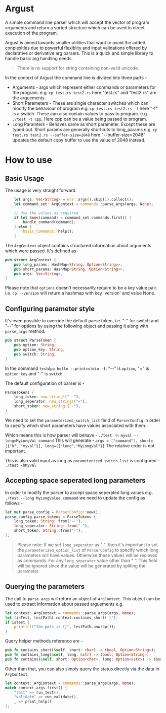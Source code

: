 # Argust
A simple command line parser which will accept the vector of program arguments and return a sorted structure which can be used to direct execution of the program.

Argust is aimed towards smaller utilities that want to avoid the added conplexities due to powerful flexiblity and input validations offered by declarative or derivative arg parsers. This is a quick and simple library to handle basic arg handling needs.

> There is no support for string containing non-valid unicode.

In the context of Argust the command line is divided into three parts - 
* Arguments - args which represent either commands or parameters for the program. e.g. `cp test.rs test2.rs` here "test.rs" and "test2.rs" are the arguements.
* Short Parameters - These are single character switches which can modify the behaviour of program e.g. `cp test.rs test2.rs -f` here "-f" is a switch. These can also contain values to pass to program. e.g. `./test -t cpp`, Here cpp can be a value being passed to program.
* Long Paramters - Behaves same as short parameter. Except these are typed out. Short params are generally shortcuts to long_params e.g. `cp test.rs test2.rs --buffer-size=2048` here "--buffer-size=2048" updates the default copy buffer to use the value of 2048 instead.

# How to use

## Basic Usage
The usage is very straight forward.
```rust
    let args: Vec<String> = env::args().skip(1).collect();
    let command_set: ArgContext = commands::parse_args(args, None);

    // Use the values as required
    if let Some(command) = command_set.commands.first() {
        handle_command(command);
    } else {
        basic_commands::help();
    }
```

The `ArgContext` object contains structured information about arguments which were passed. It's defined as-
```rust
pub struct ArgContext {
    pub long_params: HashMap<String, Option<String>>,
    pub short_params: HashMap<String, Option<String>>,
    pub args: Vec<String>,
}
```

Please note that `options` doesn't necessarily require to be a key value pair. i.e. `cp --version` will return a hashmap with key 'version' and value None.

## Configuring parameter style

It's even possible to override the default parse token, i.e. "-" for switch and "--" for options by using the following object and passing it along with `parse_args` method.
```rust
pub struct ParseToken {
    pub option: String,
    pub option_key: String,
    pub switch: String,
}
```
In the command `testApp hello --print=stdin -f`. "--" is `option`, "=" is `option_key` and "-" is `switch`.

The default configuration of parser is - 
```rust
ParseTokens {
    long_token: new_string!("--"),
    long_seperator: new_string!("="),
    short_token: new_string!("-"),
}
```

We need to set the `parameterized_switch_list` field of `ParserConfig` in order to specify which short parameters have values associated with them.

Which means this is how parser will behave - 
`./test -h myval --long=MyLongVal command`
This will generate - `args = ["command"], short=[{"h", "myval"}], long=[{"long","MyLongVal"}]`
The relative order is not important.

This is also valid input as long as `parameterized_switch_list` is configured - `./test -hMyval`

## Accepting space seperated long parameters

In order to modify the parser to accept space seperated long values e.g. `./test --long MyLongValue command` we need to update the config as follows - 
```rust
let mut parse_config = ParserConfig::new();
parse_config.parse_tokens = ParseTokens {
    long_token: String::from("--"),
    long_seperator: String::from(" "),
    short_token: String::from("-"),
};
```

> Please note: If we set `long_seperator` as " ", then it's important to set the `parameterized_option_list` of `ParserConfig` to specify which long parameters will have values. Otherwise these values will be recieved as commands. For any `long_seperator` value other than " ". This field will be ignored since the value will be generated by spliting the parameter.

## Querying the parameters

The call to `parse_args` will return an object of `ArgContext`. This object can be used to extract information about passed arguements e.g.
```rust
let context: ArgContext = commands::parse_args(args, None);
let (isTest, testPath) context.contains_short('t');
if isTest {
    println!("the path is {}", testPath.unwrap());
}
```

Query helper methods reference are - 
```rust
pub fn contains_short(&self, short: char) -> (bool, Option<String>);
pub fn contains_long(&self, long: &str) -> (bool, Option<String>);
pub fn contains(&self, short: Option<char>, long: Option<&str>) -> (bool, Option<String>) ;
```

Other than that, you can also simply query the status directly via the data in `ArgContext`.
```rust
let context: ArgContext = commands::parse_args(args, None);
match context.args.first() {
    "test" => run_test(),
    "validate" => run_validate(),
    _ => print_help()
};
```